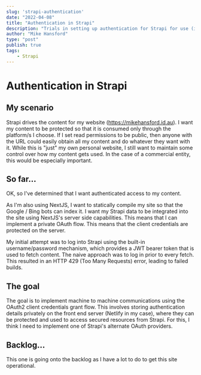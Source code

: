 ```yaml
---
slug: 'strapi-authentication'
date: "2022-04-08"
title: "Authentication in Strapi"
description: "Trials in setting up authentication for Strapi for use (initially) by NextJS."
author: "Mike Hansford"
type: "post"
publish: true
tags:
    - Strapi
---
```

# Authentication in Strapi

## My scenario

Strapi drives the content for my website (https://mikehansford.id.au). I want my content to be protected so that it is consumed only through the platform/s I choose. If I set read permissions to be public, then anyone with the URL could easily obtain all my content and do whatever they want with it. While this is "just" my own personal website, I still want to maintain some control over how my content gets used. In the case of a commercial entity, this would be especially important.

## So far...

OK, so I've determined that I want authenticated access to my content.

As I'm also using NextJS, I want to statically compile my site so that the Google / Bing bots can index it. I want my Strapi data to be integrated into the site using NextJS's server side capabilities. This means that I can implement a private OAuth flow. This means that the client credentials are protected on the server.

My initial attempt was to log into Strapi using the built-in username/password mechanism, which provides a JWT bearer token that is used to fetch content. The naive approach was to log in prior to every fetch. This resulted in an HTTP 429 (Too Many Requests) error, leading to failed builds.

## The goal

The goal is to implement machine to machine communications using the OAuth2 client credentials grant flow. This involves storing authentication details privately on the front end server (Netlify in my case), where they can be protected and used to access secured resources from Strapi. For this, I think I need to implement one of Strapi's alternate OAuth providers.

## Backlog...

This one is going onto the backlog as I have a lot to do to get this site operational.